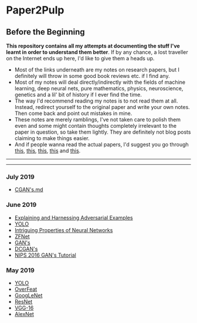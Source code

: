 # Paper2Pulp

## Before the Beginning

**This repository contains all my attempts at documenting the stuff I've learnt in order to understand them better**. If by any chance, a lost traveller on the Internet ends up here, I'd like to give them a heads up.
  * Most of the links underneath are my notes on research papers, but I definitely will throw in some good book reviews etc. if I find any.
  * Most of my notes will deal directly/indirectly with the fields of machine learning, deep neural nets, pure mathematics, physics, neuroscience, genetics and a lil' bit of history if I ever find the time.
  * The way I'd recommend reading my notes is to not read them at all. Instead, redirect yourself to the original paper and write your own notes. Then come back and point out mistakes in mine. 
  * These notes are merely ramblings, I've not taken care to polish them even and some might contain thoughts completely irrelevant to the paper in question, so take them lightly. They are definitely not blog posts claiming to make things easier. 
  * And if people wanna read the actual papers, I'd suggest you go through [this](http://organizationsandmarkets.com/2010/08/31/how-to-read-an-academic-article/), [this](https://www.cc.gatech.edu/~akmassey/posts/2012-02-15-advice-on-reading-academic-papers.html), [this](http://violentmetaphors.com/2013/08/25/how-to-read-and-understand-a-scientific-paper-2/), [this](http://michaelrbernste.in/2014/10/21/should-i-read-papers.html) and [this](https://www.youtube.com/watch?v=8eRx5Wo3xYA).

--------------------------

--------------------------

### July 2019
  * [CGAN's.md](https://github.com/kyscg/Paper2Pulp/blob/master/notes/CGANs.md)
### June 2019
  * [Explaining and Harnessing Adversarial Examples](https://github.com/kyscg/Paper2Pulp/blob/master/notes/Explaining%20and%20Harnessing%20Adversarial%20Examples.md)
  * [YOLO](https://github.com/kyscg/Paper2Pulp/blob/master/notes/YOLO.md)
  * [Intriguing Properties of Neural Networks](https://github.com/kyscg/Paper2Pulp/blob/master/notes/Intriguing%20Properties%20of%20Neural%20Networks.md)
  * [ZFNet](https://github.com/kyscg/Paper2Pulp/blob/master/notes/ZFNet.md)
  * [GAN's](https://github.com/kyscg/Paper2Pulp/blob/master/notes/Generative%20Adversarial%20Networks.md)
  * [DCGAN's](https://github.com/kyscg/Paper2Pulp/blob/master/notes/DCGANs.md)
  * [NIPS 2016 GAN's Tutorial](https://github.com/kyscg/Paper2Pulp/blob/master/notes/NIPS%202016%20GANs%20Tutorial.md)

### May 2019
  * [YOLO](https://github.com/kyscg/Paper2Pulp/blob/master/notes/YOLO.md)
  * [OverFeat](https://github.com/kyscg/Paper2Pulp/blob/master/notes/OverFeat.md)
  * [GoogLeNet](https://github.com/kyscg/Paper2Pulp/blob/master/notes/GoogLeNet.md)
  * [ResNet](https://github.com/kyscg/Paper2Pulp/blob/master/notes/ResNet.md)
  * [VGG-16](https://github.com/kyscg/Paper2Pulp/blob/master/notes/VGG16.md)
  * [AlexNet](https://github.com/kyscg/Paper2Pulp/blob/master/notes/AlexNet.md)

